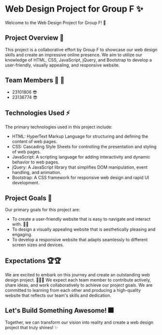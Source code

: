 # Web Design Project for Group F ✨

Welcome to the Web Design Project for Group F! 🚀

## Project Overview 🌅

This project is a collaborative effort by Group F to showcase our web design skills and create an impressive online presence.  We aim to utilize our knowledge of HTML, CSS, JavaScript, jQuery, and Bootstrap to develop a user-friendly, visually appealing, and responsive website. 

## Team Members 🤝 💪

* 23101806 😎
* 23136774 😎

## Technologies Used ⚡

The primary technologies used in this project include:

* HTML: HyperText Markup Language for structuring and defining the content of web pages. 
* CSS: Cascading Style Sheets for controlling the presentation and styling of web pages. 
* JavaScript: A scripting language for adding interactivity and dynamic behavior to web pages. 
* jQuery: A JavaScript library that simplifies DOM manipulation, event handling, and animation. 
* Bootstrap: A CSS framework for responsive web design and rapid UI development. 

## Project Goals 🎯

Our primary goals for this project are:

* To create a user-friendly website that is easy to navigate and interact with. 🚶‍♀
* To design a visually appealing website that is aesthetically pleasing and engaging. 
* To develop a responsive website that adapts seamlessly to different screen sizes and devices. 

## Expectations 🏆🏆

We are excited to embark on this journey and create an outstanding web design project. 🎢🚌🚋 We expect each team member to contribute actively, share ideas, and work collaboratively to achieve our project goals.  We are committed to learning from each other and producing a high-quality website that reflects our team's skills and dedication. 

## Let's Build Something Awesome! 🎆

Together, we can transform our vision into reality and create a web design project that truly shines! ✨
